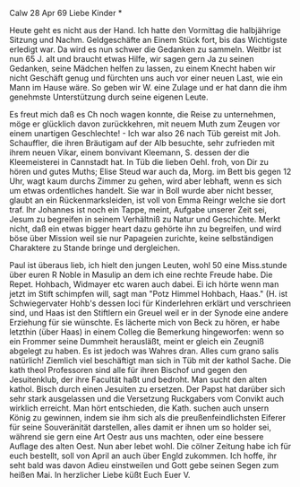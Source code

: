  Calw 28 Apr 69
Liebe Kinder <Marie>*

Heute geht es nicht aus der Hand. Ich hatte den Vormittag die halbjährige Sitzung und Nachm. Geldgeschäfte an Einem Stück fort, bis das Wichtigste erledigt war. Da wird es nun schwer die Gedanken zu sammeln. Weitbr ist nun 65 J. alt und braucht etwas Hilfe, wir sagen gern Ja zu seinen Gedanken, seine Mädchen helfen zu lassen, zu einem Knecht haben wir nicht Geschäft genug und fürchten uns auch vor einer neuen Last, wie ein Mann im Hause wäre. So geben wir W. eine Zulage und er hat dann die ihm genehmste Unterstützung durch seine eigenen Leute.

Es freut mich daß es Ch noch wagen konnte, die Reise zu unternehmen, möge er glücklich davon zurückkehren, mit neuem Muth zum Zeugen vor einem unartigen Geschlechte! - Ich war also 26 nach Tüb gereist mit Joh. Schauffler, die ihren Bräutigam auf der Alb besuchte, sehr zufrieden mit ihrem neuen Vikar, einem bonvivant Kleemann, S. dessen der die Kleemeisterei in Cannstadt hat. In Tüb die lieben Oehl. froh, von Dir zu hören und gutes Muths; Elise Steud war auch da, Morg. im Bett bis gegen 12 Uhr, wagt kaum durchs Zimmer zu gehen, wird aber lebhaft, wenn es sich um etwas ordentliches handelt. Sie war in Boll wurde aber nicht besser, glaubt an ein Rückenmarksleiden, ist voll von Emma Reingr welche sie dort traf. Ihr Johannes ist noch ein Tappe, meint, Aufgabe unserer Zeit sei, Jesum zu begreifen in seinem Verhältniß zu Natur und Geschichte. Merkt nicht, daß ein etwas bigger heart dazu gehörte ihn zu begreifen, und wird böse über Mission weil sie nur Papageien zurichte, keine selbständigen Charaktere zu Stande bringe und dergleichen.

Paul ist überaus lieb, ich hielt den jungen Leuten, wohl 50 eine Miss.stunde über euren R Noble in Masulip an dem ich eine rechte Freude habe. Die Repet. Hohbach, Widmayer etc waren auch dabei. Ei ich hörte wenn man jetzt im Stift schimpfen will, sagt man "Potz Himmel Hohbach, Haas." (H. ist Schwiegervater Hohb's dessen loci für Kinderlehren erklärt und verschrieen sind, und Haas ist den Stiftlern ein Greuel weil er in der Synode eine andere Erziehung für sie wünschte. Es lächerte mich von Beck zu hören, er habe letzthin (über Haas) in einem Colleg die Bemerkung hingeworfen: wenn so ein Frommer seine Dummheit herausläßt, meint er gleich ein Zeugniß abgelegt zu haben. Es ist jedoch was Wahres dran. Alles cum grano salis natürlich! 
Ziemlich viel beschäftigt man sich in Tüb mit der kathol Sache. Die kath theol Professoren sind alle für ihren Bischof und gegen den Jesuitenklub, der ihre Facultät haßt und bedroht. Man sucht den alten kathol. Bisch durch einen Jesuiten zu ersetzen. Der Papst hat darüber sich sehr stark ausgelassen und die Versetzung Ruckgabers vom Convikt auch wirklich erreicht. Man hört entschieden, die Kath. suchen auch unsern König zu gewinnen, indem sie ihm sich als die preußenfeindlichsten Eiferer für seine Souveränität darstellen, alles damit er ihnen um so holder sei, während sie gern eine Art Oestr aus uns machten, oder eine bessere Auflage des alten Oest. 
Nun aber lebet wohl. Die cölner Zeitung habe ich für euch bestellt, soll von April an auch über Engld zukommen. Ich hoffe, ihr seht bald was davon Adieu einstweilen und Gott gebe seinen Segen zum heißen Mai. 
In herzlicher Liebe küßt Euch
 Euer V.
